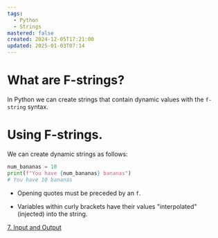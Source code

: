 ```yaml
---
tags:
  - Python
  - Strings
mastered: false
created: 2024-12-05T17:21:00
updated: 2025-01-03T07:14
---
```


# What are F-strings?

In Python we can create strings that contain dynamic values with the `f-string` syntax.

# Using F-strings.

We can create dynamic strings as follows:

```python
num_bananas = 10
print(f"You have {num_bananas} bananas")
# You have 10 bananas
```

- Opening quotes must be preceded by an `f`.

- Variables within curly brackets have their values "interpolated" (injected) into the string.



[7. Input and Output](Weblinks/7%20Input%20and%20Output.md)

